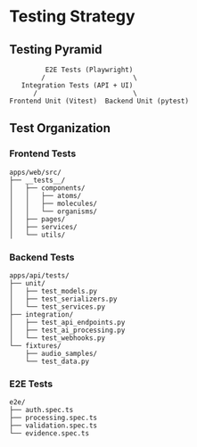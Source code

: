 # Testing Strategy

## Testing Pyramid
```
         E2E Tests (Playwright)
        /                      \
   Integration Tests (API + UI)
      /                        \
Frontend Unit (Vitest)  Backend Unit (pytest)
```

## Test Organization

### Frontend Tests
```
apps/web/src/
├── __tests__/
│   ├── components/
│   │   ├── atoms/
│   │   ├── molecules/
│   │   └── organisms/
│   ├── pages/
│   ├── services/
│   └── utils/
```

### Backend Tests
```
apps/api/tests/
├── unit/
│   ├── test_models.py
│   ├── test_serializers.py
│   └── test_services.py
├── integration/
│   ├── test_api_endpoints.py
│   ├── test_ai_processing.py
│   └── test_webhooks.py
└── fixtures/
    ├── audio_samples/
    └── test_data.py
```

### E2E Tests
```
e2e/
├── auth.spec.ts
├── processing.spec.ts
├── validation.spec.ts
└── evidence.spec.ts
```
